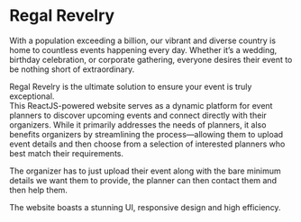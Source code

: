 # Regal Revelry

With a population exceeding a billion, our vibrant and diverse country is home to countless events happening every day. Whether it’s a wedding, birthday celebration, or corporate gathering, everyone desires their event to be nothing short of extraordinary.

Regal Revelry is the ultimate solution to ensure your event is truly exceptional.  
This ReactJS-powered website serves as a dynamic platform for event planners to discover upcoming events and connect directly with their organizers. While it primarily addresses the needs of planners, it also benefits organizers by streamlining the process—allowing them to upload event details and then choose from a selection of interested planners who best match their requirements.

The organizer has to just  upload their event along with the bare minimum details we want them to provide, the planner can then contact them and then help them.

The website boasts a stunning UI, responsive design and high efficiency.
